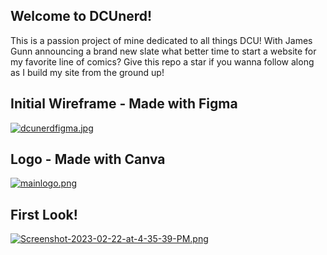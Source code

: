 ## Welcome to DCUnerd!
This is a passion project of mine dedicated to all things DCU! With James Gunn announcing a brand new slate what better time to start a website for my favorite line of comics? Give this repo a star if you wanna follow along as I build my site from the ground up!

## Initial Wireframe - Made with Figma
[![dcunerdfigma.jpg](https://i.postimg.cc/CL9tpcDQ/dcunerdfigma.jpg)](https://postimg.cc/CzHJjHcG)

## Logo - Made with Canva
[![mainlogo.png](https://i.postimg.cc/CMH10JH8/mainlogo.png)](https://postimg.cc/mhkRNYnZ)

## First Look!
[![Screenshot-2023-02-22-at-4-35-39-PM.png](https://i.postimg.cc/9fMTRKbs/Screenshot-2023-02-22-at-4-35-39-PM.png)](https://postimg.cc/gxCr1MfK)
